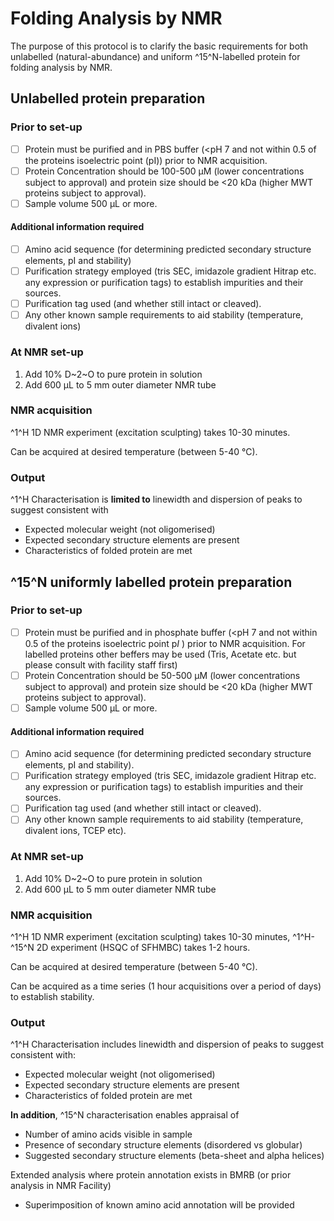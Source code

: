 # Folding Analysis by NMR 

 The purpose of this protocol is to clarify the basic requirements for both unlabelled (natural-abundance) and uniform ^15^N-labelled protein for folding analysis by NMR.

## Unlabelled protein preparation

### Prior to set-up

- [ ] Protein must be purified and in PBS buffer (<pH 7 and not within 0.5 of the proteins isoelectric point (pI)) prior to NMR acquisition.
- [ ] Protein Concentration should be 100-500 &micro;M (lower concentrations subject to approval) and protein size should be <20 kDa (higher MWT proteins subject to approval).
- [ ] Sample volume 500 &micro;L or more.

#### Additional information required

- [ ] Amino acid sequence (for determining predicted secondary structure elements, pI and stability)
- [ ] Purification strategy employed (tris SEC, imidazole gradient Hitrap etc. any expression or purification tags) to establish impurities and their sources.
- [ ] Purification tag used (and whether still intact or cleaved).
- [ ] Any other known sample requirements to aid stability (temperature, divalent ions)

### At NMR set-up

1. Add 10% D~2~O to pure protein in solution 
2. Add 600 &micro;L to 5 mm outer diameter NMR tube

### NMR acquisition

^1^H 1D NMR experiment (excitation sculpting) takes 10-30 minutes.

Can be acquired at desired temperature (between 5-40 &deg;C).

### Output

^1^H Characterisation is **limited to** linewidth and dispersion of peaks to suggest consistent with

- Expected molecular weight (not oligomerised)
- Expected secondary structure elements are present
- Characteristics of folded protein are met



## ^15^N uniformly labelled protein preparation

### Prior to set-up

- [ ] Protein must be purified and in phosphate buffer (<pH 7 and not within 0.5 of the proteins isoelectric point p*I* ) prior to NMR acquisition. For labelled proteins other beffers may be used (Tris, Acetate etc. but please consult with facility staff first)
- [ ] Protein Concentration should be 50-500 &micro;M (lower concentrations subject to approval) and protein size should be <20 kDa (higher MWT proteins subject to approval).
- [ ] Sample volume 500 &micro;L or more.

#### Additional information required

- [ ] Amino acid sequence (for determining predicted secondary structure elements, pI and stability).
- [ ] Purification strategy employed (tris SEC, imidazole gradient Hitrap etc. any expression or purification tags) to establish impurities and their sources.
- [ ] Purification tag used (and whether still intact or cleaved).
- [ ] Any other known sample requirements to aid stability (temperature, divalent ions, TCEP etc).

### At NMR set-up

1. Add 10% D~2~O to pure protein in solution 
2. Add 600 &micro;L to 5 mm outer diameter NMR tube

### NMR acquisition

^1^H 1D NMR experiment (excitation sculpting) takes 10-30 minutes, ^1^H-^15^N 2D experiment (HSQC of SFHMBC) takes 1-2 hours.

Can be acquired at desired temperature (between 5-40 &deg;C).

Can be acquired as a time series (1 hour acquisitions over a period of days) to establish stability.

### Output

^1^H Characterisation includes linewidth and dispersion of peaks to suggest consistent with:

- Expected molecular weight (not oligomerised)
- Expected secondary structure elements are present
- Characteristics of folded protein are met

**In addition**, ^15^N characterisation enables appraisal of

- Number of amino acids visible in sample
- Presence of secondary structure elements (disordered vs globular)
- Suggested secondary structure elements (beta-sheet and alpha helices)

Extended analysis where protein annotation exists in BMRB (or prior analysis in NMR Facility)

- Superimposition of known amino acid annotation will be provided